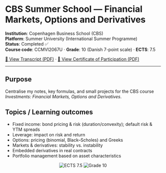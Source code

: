 # CBS Summer School — Financial Markets, Options and Derivatives

**Institution**: Copenhagen Business School (CBS)  
**Platform**: Summer University (International Summer Programme)  
**Status**: Completed ✅  
**Course code**: CCMVI2067U · **Grade**: 10 (Danish 7-point scale) · **ECTS**: 7.5

[📄 View Transcript (PDF)](./certificates/transcript.pdf) ·
[📄 View Certificate of Participation (PDF)](./certificates/certificate_participation.pdf)

---

## Purpose
Centralise my notes, key formulas, and small projects for the CBS course *Investments: Financial Markets, Options and Derivatives*.

## Topics / Learning outcomes
- Fixed income: bond pricing & risk (duration/convexity); default risk & YTM spreads  
- Leverage: impact on risk and return  
- Options: pricing (binomial, Black–Scholes) and Greeks  
- Markets & derivatives: stability vs. instability  
- Embedded derivatives in real contracts  
- Portfolio management based on asset characteristics

<p align="center">
  <img src="https://img.shields.io/badge/ECTS-7.5-blue" alt="ECTS 7.5">
  <img src="https://img.shields.io/badge/Grade-10-success" alt="Grade 10">
</p>

